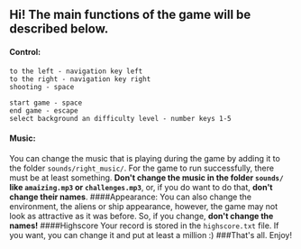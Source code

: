 ## Hi! The main functions of the game will be described below.
#### Control:
    to the left - navigation key left
    to the right - navigation key right
    shooting - space

    start game - space
    end game - escape
    select background an difficulty level - number keys 1-5
#### Music:
You can change the music that is playing during the game by adding it to the folder `sounds/right_music/`. 
For the game to run successfully, there must be at least something. **Don't change the music in the folder `sounds/`
like `amaizing.mp3` or `challenges.mp3`**, or, if you do want to do that, **don't change their names**.
####Appearance:
You can also change the environment, the aliens or ship appearance, however, the game may not look as attractive as it 
was before. So, if you change, **don't change the names!**
####Highscore
Your record is stored in the `highscore.txt` file. If you want, you can change it and put at least a million :)
###That's all. Enjoy!
